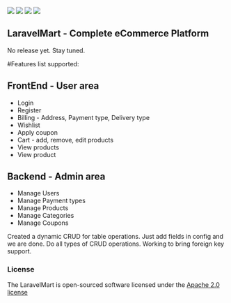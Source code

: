 [![](https://img.shields.io/badge/GitterChat-Online-brightgreen.svg?style=flat-square)](https://gitter.im/speedovation/General) [![](https://img.shields.io/badge/HipChat-Online-brightgreen.svg?style=flat-square)](https://www.hipchat.com/ggaNhaRfU) [![]( http://img.shields.io/badge/License-Apache_2.0-blue.svg?style=flat-square)]( http://opensource.org/licenses/Apache-2.0) [![](https://img.shields.io/badge/No-Release-CEC9A7.svg?style=flat-square)](http://speedovation.com)


## LaravelMart - Complete eCommerce Platform
No release yet. Stay tuned.

#Features list supported:

## FrontEnd - User area
* Login
* Register
* Billing - Address, Payment type, Delivery type
* Wishlist
* Apply coupon
* Cart - add, remove, edit products
* View products
* View product

## Backend - Admin area
* Manage Users
* Manage Payment types
* Manage Products
* Manage Categories
* Manage Coupons

Created a dynamic CRUD for table operations. Just add fields in config and we are done. Do all types of CRUD operations. Working to bring foreign key support.

### License
The LaravelMart is open-sourced software licensed under the [Apache 2.0 license](http://opensource.org/licenses/Apache-2.0)
